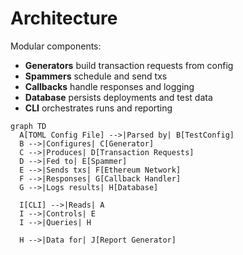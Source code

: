 # Architecture

Modular components:
- **Generators** build transaction requests from config
- **Spammers** schedule and send txs
- **Callbacks** handle responses and logging
- **Database** persists deployments and test data
- **CLI** orchestrates runs and reporting

```mermaid
graph TD
  A[TOML Config File] -->|Parsed by| B[TestConfig]
  B -->|Configures| C[Generator]
  C -->|Produces| D[Transaction Requests]
  D -->|Fed to| E[Spammer]
  E -->|Sends txs| F[Ethereum Network]
  F -->|Responses| G[Callback Handler]
  G -->|Logs results| H[Database]

  I[CLI] -->|Reads| A
  I -->|Controls| E
  I -->|Queries| H

  H -->|Data for| J[Report Generator]
```
